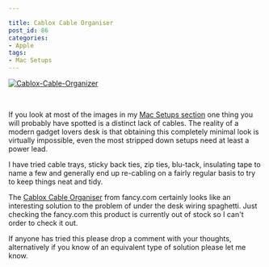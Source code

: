 ```yaml
---

title: Cablox Cable Organiser
post_id: 86
categories: 
- Apple
tags:
- Mac Setups
---
```


[![Cablox-Cable-Organizer](http://ukmac.net/wp-content/uploads/2015/05/Cablox-Cable-Organizer.jpg)](http://ukmac.net/wp-content/uploads/2015/05/Cablox-Cable-Organizer.jpg)

 

If you look at most of the images in my 
[Mac Setups section](http://ukmac.net/category/macsetups/) one thing you will probably have spotted is a distinct lack of cables. The reality of a modern gadget lovers desk is that obtaining this completely minimal look is virtually impossible, even the most stripped down setups need at least a power lead.

I have tried cable trays, sticky back ties, zip ties, blu-tack, insulating tape to name a few and generally end up re-cabling on a fairly regular basis to try to keep things neat and tidy.

The 
[Cablox Cable Organiser](http://fancy.com/things/642671243387994908/Cablox-Cable-Organizer) from fancy.com certainly looks like an interesting solution to the problem of under the desk wiring spaghetti. Just checking the fancy.com this product is currently out of stock so I can't order to check it out.

If anyone has tried this please drop a comment with your thoughts, alternatively if you know of an equivalent type of solution please let me know.

 
